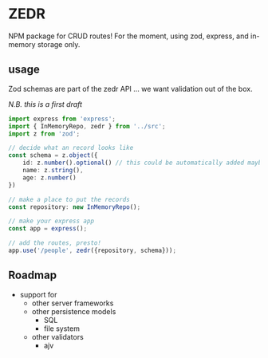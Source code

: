 # ZEDR

NPM package for CRUD routes! For the moment, using zod, express, and in-memory storage only.

## usage

Zod schemas are part of the zedr API ... we want validation out of the box.

_N.B. this is a first draft_

```typescript
import express from 'express';
import { InMemoryRepo, zedr } from '../src';
import z from 'zod';

// decide what an record looks like
const schema = z.object({
    id: z.number().optional() // this could be automatically added maybe
    name: z.string(),
    age: z.number()
})

// make a place to put the records
const repository: new InMemoryRepo();

// make your express app
const app = express();

// add the routes, presto!
app.use('/people', zedr({repository, schema}));
```

## Roadmap

-   support for
    -   other server frameworks
    -   other persistence models
        -   SQL
        -   file system
    -   other validators
        -   ajv
